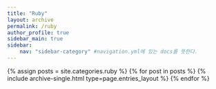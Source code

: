 ```yaml
---
title: "Ruby"
layout: archive
permalink: /ruby
author_profile: true
sidebar_main: true
sidebar:
    nav: "sidebar-category" #navigation.yml에 있는 docs를 뜻한다.
---
```


{% assign posts = site.categories.ruby %}
{% for post in posts %} {% include archive-single.html type=page.entries_layout %} {% endfor %}